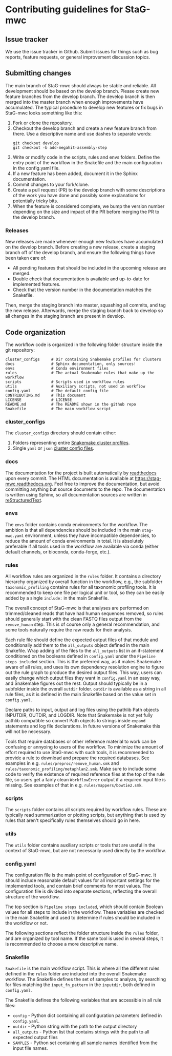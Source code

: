 # Contributing guidelines for StaG-mwc

## Issue tracker
We use the issue tracker in Github. Submit issues for things such as
bug reports, feature requests, or general improvement discussion topics.

## Submitting changes
The main branch of StaG-mwc should always be stable and reliable. All
development should be based on the develop branch. Please create new feature
branches from the develop branch. The develop branch is then merged into the
master branch when enough improvements have accumulated. The typical procedure
to develop new features or fix bugs in StaG-mwc looks something like this:

1. Fork or clone the repository.
2. Checkout the develop branch and create a new feature branch from there.
   Use a descriptive name and use dashes to separate words:
   ```
   git checkout develop
   git checkout -b add-megahit-assembly-step
   ```
3. Write or modify code in the scripts, rules and envs folders. Define the
   entry point of the workflow in the Snakefile and the main configuration in the
   config.yaml file.
4. If a new feature has been added, document it in the Sphinx documentation.
4. Commit changes to your fork/clone.
5. Create a pull request (PR) to the develop branch  with some descriptions of
   the work you have done and possibly some explanations for potentially tricky
   bits.
6. When the feature is considered complete, we bump the version number depending
   on the size and impact of the PR before merging the PR to the develop branch.


### Releases
New releases are made whenever enough new features have accumulated on the
develop branch. Before creating a new release, create a staging branch off of
the develop branch, and ensure the following things have been taken care of:

* All pending features that should be included in the upcoming release are
  merged.
* Double check that documentation is available and up-to-date for implemented
  features.
* Check that the version number in the documentation matches the Snakefile.

Then, merge the staging branch into master, squashing all commits, and tag
the new release. Afterwards, merge the staging branch back to develop so all
changes in the staging branch are present in develop.


## Code organization
The workflow code is organized in the following folder structure inside the
git repository:

    cluster_configs     # Dir containing Snakemake profiles for clusters
	docs                # Sphinx documentation, only sources!
	envs                # Conda environment files
	rules               # The actual Snakemake rules that make up the workflow
	scripts             # Scripts used in workflow rules
	utils               # Auxiliary scripts, not used in workflow
	config.yaml         # The default config file
	CONTRIBUTING.md     # This document
	LICENSE             # LICENSE
	README.md           # The README shown in the github repo
	Snakefile           # The main workflow script


### cluster_configs
The `cluster_configs` directory should contain either:

1. Folders representing entire [Snakemake cluster profiles](https://snakemake.readthedocs.io/en/stable/executable.html#profiles).
2. Single `yaml` or `json` [cluster config files](http://snakemake.readthedocs.io/en/stable/snakefiles/configuration.html?highlight=cluster-config#cluster-configuration).


### docs 
The documentation for the project is built automatically by
[readthedocs](www.readthedocs.org) upon every commit. The HTML documentation is
available at https://stag-mwc.readthedocs.org. Feel free to improve the
documentation, but avoid committing anything but source documents to the repo.
The documentation is written using Sphinx, so all documentation sources are
written in [reStructuredText](http://www.sphinx-doc.org/en/master/usage/restructuredtext/basics.html).


### envs
The `envs` folder contains conda environments for the workflow. The ambition is
that all dependencies should be included in the main `stag-mwc.yaml`
environment, unless they have incompatible dependencies, to reduce the amount
of conda environments in total. It is absolutely preferable if all tools used
in the workflow are available via conda (either default channels, or bioconda,
conda-forge, etc.).


### rules
All workflow rules are organized in the `rules` folder. It contains a directory
hierarchy organized by overall function in the workflow, e.g., the subfolder
`taxonomic_profiling` contains rules for all taxonomic profiling tools. It is
recommended to keep one file per logical unit or tool, so they can be easily
added by a single ``include:`` in the main Snakefile.

The overall concept of StaG-mwc is that analyses are performed on trimmed/cleaned
reads that have had human sequences removed, so rules should generally start
with the clean FASTQ files output from the `remove_human` step. This is of
course only a general recommendation, and some tools naturally require the raw
reads for their analysis.

Each rule file should define the expected output files of that module and
conditionally add them to the `all_outputs` object defined in the main
Snakefile. Wrap adding of the files to the ``all_outputs`` list in an
if-statement conditioned on the booleans defined in ``config.yaml`` under the
``Pipeline steps included`` section. This is the preferred way, as it makes
Snakemake aware of all rules, and uses its own dependency resolution engine to
figure out the rule graph to produce the desired output files. This way, users
can easily change which output files they want in ``config.yaml`` in an easy
way, and Snakemake figures out the rest.  Output should typically be in a
subfolder inside the overall `outdir` folder. `outdir` is available as a string
in all rule files, as it is defined in the main Snakefile based on the value
set in `config.yaml`.

Declare paths to input, output and log files using the pathlib Path objects
INPUTDIR, OUTDIR, and LOGDIR. Note that Snakemake is not yet fully pathlib
compatible so convert Path objects to strings inside `expand` statements and
log file declarations. In future versions of Snakemake this will not be necessary.

Tools that require databases or other reference material to work can be
confusing or annyoing to users of the workflow. To minimize the amount of
effort required to use StaG-mwc with such tools, it is recommended to provide a
rule to download and prepare the required databases. See examples in e.g.
`rules/preproc/remove_human.smk` and `rules/taxonomic_profiling/metaphlan2.smk`. 
Make sure to include some code to verify the existence of required reference
files at the top of the rule file, so users get a fairly clean `WorkflowError`
output if a required input file is missing. See examples of that in e.g. 
`rules/mappers/bowtie2.smk`. 

### scripts
The `scripts` folder contains all scripts required by workflow rules. These
are typically read summarization or plotting scripts, but anything that is
used by rules that aren't specifically rules themselves should go in here.


### utils
The `utils` folder contains auxiliary scripts or tools that are useful in the
context of StaG-mwc, but are not necessarily used directly by the workflow.


### config.yaml
The configuration file is the main point of configuration of StaG-mwc. It
should include reasonable default values for all important settings for the
implemented tools, and contain brief comments for most values. The
configuration file is divided into separate sections, reflecting the overall
structure of the workflow.

The top section is `Pipeline steps included`, which should contain Boolean
values for all steps to include in the workflow. These variables are checked in
the main Snakefile and used to determine if rules should be included in the
workflow or not. 

The following sections reflect the folder structure inside the `rules` folder,
and are organized by tool name. If the same tool is used in several steps, it
is recommended to choose a more descriptive name. 


### Snakefile
`Snakefile` is the main workflow script. This is where all the different rules
defined in the `rules` folder are included into the overall Snakemake workflow. 
The Snakefile defines the set of samples to analyze, by searching for files
matching the `input_fn_pattern` in the `inputdir`, both defined in `config.yaml`. 

The Snakefile defines the following variables that are accessible in all rule
files:

* `config` - Python dict containing all configuration parameters defined in `config.yaml`.
* `outdir` - Python string with the path to the output directory
* `all_outputs` - Python list that contains strings with the path to all expected output files
* `SAMPLES` - Python set containing all sample names identified from the input file names.

